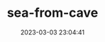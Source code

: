 ---
date: 2023-03-03 23:04:41
imageOriginalPath: photographs/sea-from-cave-image-87dea2f7
imagePreviewPath: photographs/sea-from-cave-preview-e1e2ada0
photoCamera: Minolta SR-T Super
photoColor: colored
photoDate: 2017-01
photoFilm: Fujifilm 200
photoLens: ''
photoLocation: Garipce, Istanbul, Turkiye
photoSource: analog
photoType: nature
title: sea-from-cave
translationKey: null
---